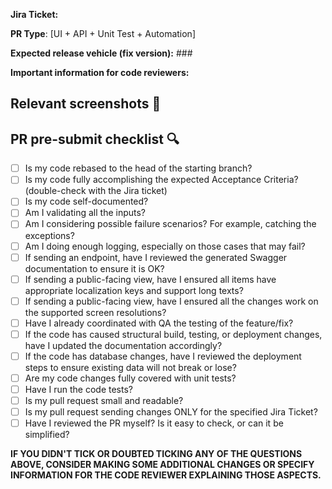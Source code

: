**Jira Ticket:** []()

**PR Type**: [UI + API + Unit Test + Automation]

**Expected release vehicle (fix version):** ###

**Important information for code reviewers:**

## Relevant screenshots 📸

<Please insert your images here as many as needed to understand the changes>
  
## PR pre-submit checklist 🔍

- [ ] Is my code rebased to the head of the starting branch?
- [ ] Is my code fully accomplishing the expected Acceptance Criteria? (double-check with the Jira ticket)
- [ ] Is my code self-documented?
- [ ] Am I validating all the inputs?
- [ ] Am I considering possible failure scenarios? For example, catching the exceptions?
- [ ] Am I doing enough logging, especially on those cases that may fail?
- [ ] If sending an endpoint, have I reviewed the generated Swagger documentation to ensure it is OK?
- [ ] If sending a public-facing view, have I ensured all items have appropriate localization keys and support long texts?
- [ ] If sending a public-facing view, have I ensured all the changes work on the supported screen resolutions?
- [ ] Have I already coordinated with QA the testing of the feature/fix?
- [ ] If the code has caused structural build, testing, or deployment changes, have I updated the documentation accordingly?
- [ ] If the code has database changes, have I reviewed the deployment steps to ensure existing data will not break or lose?
- [ ] Are my code changes fully covered with unit tests?
- [ ] Have I run the code tests?
- [ ] Is my pull request small and readable?
- [ ] Is my pull request sending changes ONLY for the specified Jira Ticket?
- [ ] Have I reviewed the PR myself? Is it easy to check, or can it be simplified?

**IF YOU DIDN'T TICK OR DOUBTED TICKING ANY OF THE QUESTIONS ABOVE, CONSIDER MAKING SOME ADDITIONAL CHANGES OR SPECIFY INFORMATION FOR THE CODE REVIEWER EXPLAINING THOSE ASPECTS.**
